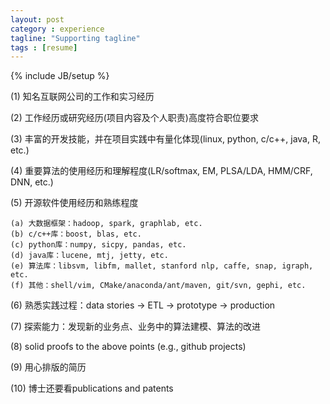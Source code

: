 ```yaml
---
layout: post
category : experience
tagline: "Supporting tagline"
tags : [resume]
---
```

{% include JB/setup %}

(1) 知名互联网公司的工作和实习经历

(2) 工作经历或研究经历(项目内容及个人职责)高度符合职位要求

(3) 丰富的开发技能，并在项目实践中有量化体现(linux, python, c/c++, java, R, etc.)

(4) 重要算法的使用经历和理解程度(LR/softmax, EM, PLSA/LDA, HMM/CRF, DNN, etc.)

(5) 开源软件使用经历和熟练程度

	(a) 大数据框架：hadoop, spark, graphlab, etc.
	(b) c/c++库：boost, blas, etc.
	(c) python库：numpy, sicpy, pandas, etc.
	(d) java库：lucene, mtj, jetty, etc.
	(e) 算法库：libsvm, libfm, mallet, stanford nlp, caffe, snap, igraph, etc.
	(f) 其他：shell/vim, CMake/anaconda/ant/maven, git/svn, gephi, etc.

(6) 熟悉实践过程：data stories -> ETL -> prototype -> production

(7) 探索能力：发现新的业务点、业务中的算法建模、算法的改进

(8) solid proofs to the above points (e.g., github projects)

(9) 用心排版的简历

(10) 博士还要看publications and patents